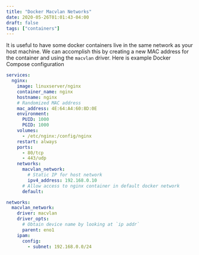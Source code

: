 ```yaml
---
title: "Docker Macvlan Networks"
date: 2020-05-26T01:01:43-04:00
draft: false
tags: ["containers"]
---
```


It is useful to have some docker containers live in the same network as your host machine. We can accomplish this by creating a new MAC address for the container and using the `macvlan` driver. Here is example Docker Compose configuration

```yml
services:  
  nginx:
    image: linuxserver/nginx
    container_name: nginx
    hostname: nginx
    # Randomized MAC address
    mac_address: 4E:64:A4:60:8D:0E
    environment:
      PUID: 1000
      PGID: 1000
    volumes:
      - /etc/nginx:/config/nginx
    restart: always
    ports:
      - 80/tcp
      - 443/udp
    networks:
      macvlan_network:
        # Static IP for host network
        ipv4_address: 192.168.0.10
      # Allow access to nginx container in default docker network
      default: 

networks:
  macvlan_network:
    driver: macvlan
    driver_opts:
      # Obtain device name by looking at `ip addr`
      parent: eno1
    ipam:
      config:
        - subnet: 192.168.0.0/24
```

